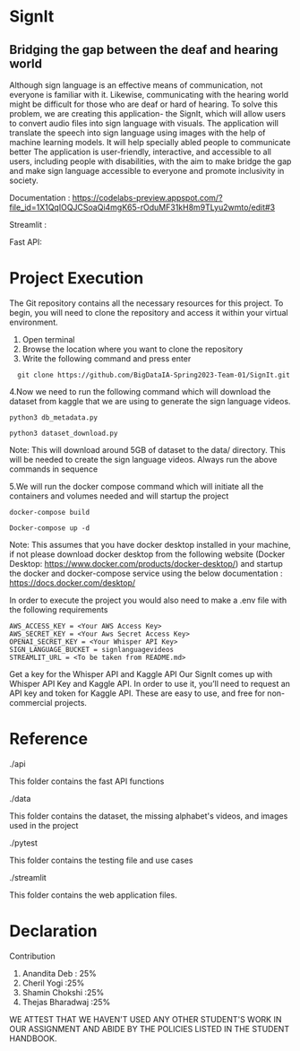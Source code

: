 # SignIt
## Bridging the gap between the deaf and hearing world 


Although sign language is an effective means of communication, not everyone is familiar with it. Likewise, communicating with the hearing world might be difficult for those who are deaf or hard of hearing. To solve this problem, we are creating this application- the SignIt, which will allow users to convert audio files into sign language with visuals.
The application will translate the speech into sign language using images with the help of  machine learning models. It will help specially abled people to communicate better
The application is user-friendly, interactive, and accessible to all users, including people with disabilities, with the aim to make bridge the gap and make sign language accessible to everyone and promote inclusivity in society.

Documentation : https://codelabs-preview.appspot.com/?file_id=1X1QqIOQJCSoaQi4mgK65-rOduMF31kH8m9TLyu2wmto/edit#3

Streamlit :

Fast API: 

# Project Execution 

The Git repository contains all the necessary resources for this project. To begin, you will need to clone the repository and access it within your virtual environment.
1. Open terminal
2. Browse the location where you want to clone the repository
3. Write the following command and press enter 
````
  git clone https://github.com/BigDataIA-Spring2023-Team-01/SignIt.git
 ````
4.Now we need to run the following command which will download the dataset from kaggle that we are using to generate the sign language videos.
 ````
python3 db_metadata.py
 ````
 ````
python3 dataset_download.py
 ````
	
Note: This will download around 5GB of dataset to the data/ directory. This will be needed to    create the sign language videos. 
Always run the above commands in sequence

5.We will run the docker compose command which will initiate all the containers and volumes needed and will startup the project
 ````
docker-compose build
 ````
 ````
Docker-compose up -d
 ````

Note: This assumes that you have docker desktop installed in your machine, if not please download docker desktop from the following website (Docker Desktop: https://www.docker.com/products/docker-desktop/) and startup the docker and docker-compose service using the below documentation : https://docs.docker.com/desktop/
  

In order to execute the project you would also need to make a .env file with the following requirements
 ````
 AWS_ACCESS_KEY = <Your AWS Access Key>
AWS_SECRET_KEY = <Your Aws Secret Access Key>
OPENAI_SECRET_KEY = <Your Whisper API Key>
SIGN_LANGUAGE_BUCKET = signlanguagevideos
STREAMLIT_URL = <To be taken from README.md>

  ````

Get a key for the Whisper API and Kaggle API
Our SignIt comes up with Whisper API Key and Kaggle API. In order to use it, you’ll need to request an API key and token for Kaggle API. These are easy to use, and free for non-commercial projects.
# Reference 
./api

This folder contains the fast API functions

./data

This folder contains the dataset, the missing alphabet's videos, and images used in the project

./pytest

This folder contains the testing file and use cases 

./streamlit

This folder contains the web application files.

# Declaration 
Contribution 
 
1. Anandita Deb : 25%
2. Cheril Yogi :25%
3. Shamin Chokshi :25%
4. Thejas Bharadwaj :25%
 
WE ATTEST THAT WE HAVEN'T USED ANY OTHER STUDENT'S WORK IN OUR ASSIGNMENT AND ABIDE BY THE POLICIES LISTED IN THE STUDENT HANDBOOK.
